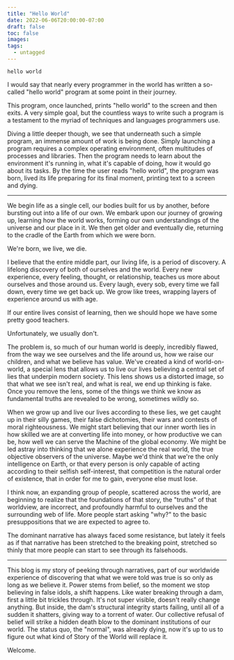 ```yaml
---
title: "Hello World"
date: 2022-06-06T20:00:00-07:00
draft: false
toc: false
images:
tags:
  - untagged
---
```


`hello world`

I would say that nearly every programmer in the world has written a so-called "hello world" program at some point in their journey.

This program, once launched, prints "hello world" to the screen and then exits. A very simple goal, but the countless ways to write such a program is a testament to the myriad of techniques and languages programmers use. 

Diving a little deeper though, we see that underneath such a simple program, an immense amount of work is being done. Simply launching a program requires a complex operating environment, often multitudes of processes and libraries. Then the program needs to learn about the environment it's running in, what it's capable of doing, how it would go about its tasks. By the time the user reads "hello world", the program was born, lived its life preparing for its final moment, printing text to a screen and dying.

---

We begin life as a single cell, our bodies built for us by another, before bursting out into a life of our own. We embark upon our journey of growing up, learning how the world works, forming our own understandings of the universe and our place in it. We then get older and eventually die, returning to the cradle of the Earth from which we were born.

We're born, we live, we die.

I believe that the entire middle part, our living life, is a period of discovery. A lifelong discovery of both of ourselves and the world. Every new experience, every feeling, thought, or relationship, teaches us more about ourselves and those around us. Every laugh, every sob, every time we fall down, every time we get back up. We grow like trees, wrapping layers of experience around us with age.

If our entire lives consist of learning, then we should hope we have some pretty good teachers.

Unfortunately, we usually don't.

The problem is, so much of our human world is deeply, incredibly flawed, from the way we see ourselves and the life around us, how we raise our children, and what we believe has value. We've created a kind of world-on-world, a special lens that allows us to live our lives believing a central set of lies that underpin modern society. This lens shows us a distorted image, so that what we see isn't real, and what is real, we end up thinking is fake. Once you remove the lens, some of the things we think we know as fundamental truths are revealed to be wrong, sometimes wildly so.

When we grow up and live our lives according to these lies, we get caught up in their silly games, their false dichotomies, their wars and contests of moral righteousness. We might start believing that our inner worth lies in how skilled we are at converting life into money, or how productive we can be, how well we can serve the Machine of the global economy. We might be led astray into thinking that we alone experience the real world, the true objective observers of the universe. Maybe we'd think that we're the only intelligence on Earth, or that every person is only capable of acting according to their selfish self-interest, that competition is the natural order of existence, that in order for me to gain, everyone else must lose.

I think now, an expanding group of people, scattered across the world, are beginning to realize that the foundations of that story, the "truths" of that worldview, are incorrect, and profoundly harmful to ourselves and the surrounding web of life. More people start asking "why?" to the basic presuppositions that we are expected to agree to.

The dominant narrative has always faced some resistance, but lately it feels as if that narrative has been stretched to the breaking point, stretched so thinly that more people can start to see through its falsehoods.

---

This blog is my story of peeking through narratives, part of our worldwide experience of discovering that what we were told was true is so only as long as we believe it. Power stems from belief, so the moment we stop believing in false idols, a shift happens. Like water breaking through a dam, first a little bit trickles through. It's not super visible, doesn't really change anything. But inside, the dam's structural integrity starts failing, until all of a sudden it shatters, giving way to a torrent of water. Our collective refusal of belief will strike a hidden death blow to the dominant institutions of our world. The status quo, the "normal", was already dying, now it's up to us to figure out what kind of Story of the World will replace it.

Welcome.
